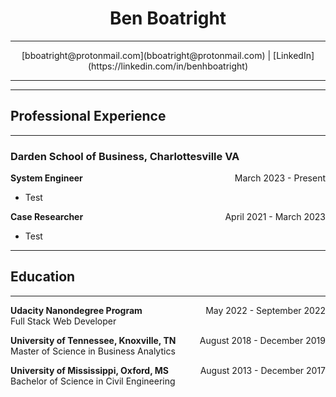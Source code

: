 <h1 style = "text-align: center;"> <b>Ben Boatright</b> </h1>

---
<p style = "text-align: center;">
[bboatright@protonmail.com](bboatright@protonmail.com) |
[LinkedIn](https://linkedin.com/in/benhboatright)
</p>

---

---
## **Professional Experience**
---
### Darden School of Business, Charlottesville VA
<!-- https://stackoverflow.com/a/65855714 -->
<p style="text-align:left;">
    <b>System Engineer</b>
    <span style="float:right"> March 2023 - Present</span>
</p>

- Test

<p style="text-align:left;">
    <b>Case Researcher</b>
    <span style="float:right"> April 2021 - March 2023</span>
</p>

- Test

---
## Education
---
<p style="text-align:left;">
    <b>Udacity Nanondegree Program</b>
    <span style="float:right"> May 2022 - September 2022</span>
    <br>
    Full Stack Web Developer
</p>

<p style="text-align:left;">
    <b>University of Tennessee, Knoxville, TN</b>
    <span style="float:right"> August 2018 - December 2019</span>
    <br>
    Master of Science in Business Analytics
</p>

<p style="text-align:left;">
    <b>University of Mississippi, Oxford, MS</b>
    <span style="float:right"> August 2013 - December 2017</span>
    <br>
    Bachelor of Science in Civil Engineering
</p>